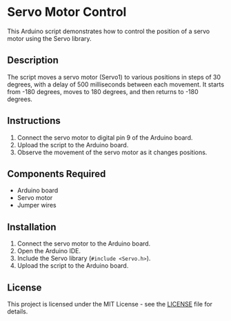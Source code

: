 # Servo Motor Control

This Arduino script demonstrates how to control the position of a servo motor using the Servo library.

## Description

The script moves a servo motor (Servo1) to various positions in steps of 30 degrees, with a delay of 500 milliseconds between each movement. It starts from -180 degrees, moves to 180 degrees, and then returns to -180 degrees.

## Instructions

1. Connect the servo motor to digital pin 9 of the Arduino board.
2. Upload the script to the Arduino board.
3. Observe the movement of the servo motor as it changes positions.

## Components Required

- Arduino board
- Servo motor
- Jumper wires

## Installation

1. Connect the servo motor to the Arduino board.
2. Open the Arduino IDE.
3. Include the Servo library (`#include <Servo.h>`).
4. Upload the script to the Arduino board.

## License

This project is licensed under the MIT License - see the [LICENSE](LICENSE) file for details.
